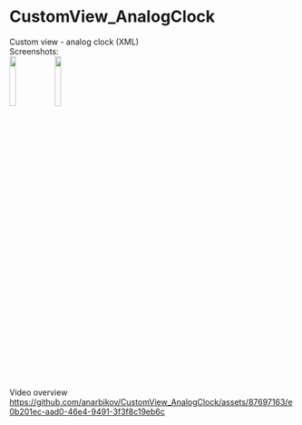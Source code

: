 # CustomView_AnalogClock
Custom view - analog clock (XML)  
Screenshots:  
<img src="https://github.com/anarbikov/CustomView_AnalogClock/assets/87697163/85c9c3b6-6c81-42b4-a23a-96af207c8aa9" width=15% height=15%> 
<img src="https://github.com/anarbikov/CustomView_AnalogClock/assets/87697163/3e1d6d9c-cd5f-4fe1-93e5-30cc8d48570c" width=15% height=15%>   
Video overview
https://github.com/anarbikov/CustomView_AnalogClock/assets/87697163/e0b201ec-aad0-46e4-9491-3f3f8c19eb6c
